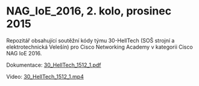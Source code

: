 # NAG_IoE_2016, 2. kolo, prosinec 2015
Repozitář obsahující soutěžní kódy týmu 30-HellTech (SOŠ strojní a elektrotechnická Velešín) pro Cisco Networking Academy v kategorii Cisco NAG IoE 2016.

Dokumentace: [30_HellTech_1512_1.pdf](https://drive.google.com/file/d/0B2ooE2C_X5f0MU9HWlA0M295cTA/view?usp=sharing)

Video: [30_HellTech_1512_1.mp4](https://drive.google.com/file/d/0B2ooE2C_X5f0aGNER2o3WHlxZEk/view?usp=sharing)

